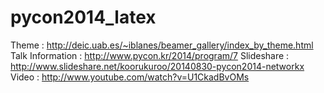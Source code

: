 pycon2014_latex
===============

Theme : http://deic.uab.es/~iblanes/beamer_gallery/index_by_theme.html
Talk Information : http://www.pycon.kr/2014/program/7
Slideshare : http://www.slideshare.net/koorukuroo/20140830-pycon2014-networkx
Video : http://www.youtube.com/watch?v=U1CkadBvOMs
